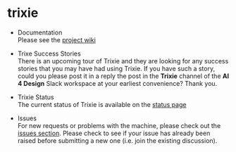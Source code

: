 # trixie

- Documentation<br>
  Please see the [project wiki](https://ai4d-iasc.github.io/trixie/)

- Trixe Success Stories<br>
  There is an upcoming tour of Trixie and they are looking for any success stories that you may have had using Trixie. If you have such a story, could you please post it in a reply the post in the **Trixie** channel
  of the **AI 4 Design** Slack workspace at your earliest convenience? Thank you.
  
- Trixie Status<br>
  The current status of Trixie is available on the [status page](https://ai4d-iasc.github.io/trixie/Trixie-Status/)

- Issues<br>
  For new requests or problems with the machine, please check out the [issues section](https://github.com/ai4d-iasc/trixie/issues). Please check to see if your issue has already been raised before submitting a new one (i.e. join the existing discussion).
